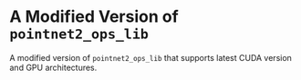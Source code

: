 # A Modified Version of `pointnet2_ops_lib`

A modified version of `pointnet2_ops_lib` that supports latest CUDA version and GPU architectures.
